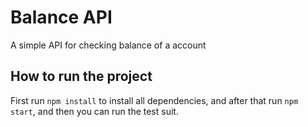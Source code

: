 # Balance API
A simple API for checking balance of a account

## How to run the project
First run `npm install` to install all dependencies, and after that run `npm start`, and then you can run the test suit.